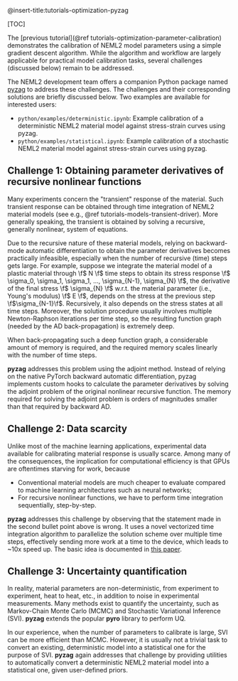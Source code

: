 @insert-title:tutorials-optimization-pyzag

[TOC]

The [previous tutorial](@ref tutorials-optimization-parameter-calibration) demonstrates the calibration of NEML2 model parameters using a simple gradient descent algorithm. While the algorithm and workflow are largely applicable for practical model calibration tasks, several challenges (discussed below) remain to be addressed.

The NEML2 development team offers a companion Python package named [pyzag](https://github.com/applied-material-modeling/pyzag) to address these challenges. The challenges and their corresponding solutions are briefly discussed below. Two examples are available for interested users:
- `python/examples/deterministic.ipynb`: Example calibration of a deterministic NEML2 material model against stress-strain curves using pyzag.
- `python/examples/statistical.ipynb`: Example calibration of a stochastic NEML2 material model against stress-strain curves using pyzag.

## Challenge 1: Obtaining parameter derivatives of recursive nonlinear functions

Many experiments concern the "transient" response of the material. Such transient response can be obtained through time integration of NEML2 material models (see e.g., @ref tutorials-models-transient-driver). More generally speaking, the transient is obtained by solving a recursive, generally nonlinear, system of equations.

Due to the recursive nature of these material models, relying on backward-mode automatic differentiation to obtain the parameter derivatives becomes practically infeasible, especially when the number of recursive (time) steps gets large. For example, suppose we integrate the material model of a plastic material through \f$ N \f$ time steps to obtain its stress response \f$ \sigma_0, \sigma_1, \sigma_1, ..., \sigma_{N-1}, \sigma_{N} \f$, the derivative of the final stress \f$ \sigma_{N} \f$ w.r.t. the material parameter (i.e., Young's modulus) \f$ E \f$, depends on the stress at the previous step \f$\sigma_{N-1}\f$. Recursively, it also depends on the stress states at all time steps. Moreover, the solution procedure usually involves multiple Newton-Raphson iterations per time step, so the resulting function graph (needed by the AD back-propagation) is extremely deep.

When back-propagating such a deep function graph, a considerable amount of memory is required, and the required memory scales linearly with the number of time steps.

**pyzag** addresses this problem using the adjoint method. Instead of relying on the native PyTorch backward automatic differentiation, pyzag implements custom hooks to calculate the parameter derivatives by solving the adjoint problem of the original nonlinear recursive function. The memory required for solving the adjoint problem is orders of magnitudes smaller than that required by backward AD.

## Challenge 2: Data scarcity

Unlike most of the machine learning applications, experimental data available for calibrating material response is usually scarce. Among many of the consequences, the implication for computational efficiency is that GPUs are oftentimes starving for work, because
- Conventional material models are much cheaper to evaluate compared to machine learning architectures such as neural networks;
- For recursive nonlinear functions, we have to perform time integration sequentially, step-by-step.

**pyzag** addresses this challenge by observing that the statement made in the second bullet point above is wrong. It uses a novel vectorized time integration algorithm to parallelize the solution scheme over multiple time steps, effectively sending more work at a time to the device, which leads to ~10x speed up. The basic idea is documented in [this paper](https://arxiv.org/abs/2310.08649).

## Challenge 3: Uncertainty quantification

In reality, material parameters are non-deterministic, from experiment to experiment, heat to heat, etc., in addition to noise in experimental measurements. Many methods exist to quantify the uncertainty, such as Markov-Chain Monte Carlo (MCMC) and Stochastic Variational Inference (SVI). **pyzag** extends the popular **pyro** library to perform UQ.

In our experience, when the number of parameters to calibrate is large, SVI can be more efficient than MCMC. However, it is usually not a trivial task to convert an existing, deterministic model into a statistical one for the purpose of SVI. **pyzag** again addresses that challenge by providing utilities to automatically convert a deterministic NEML2 material model into a statistical one, given user-defined priors.
